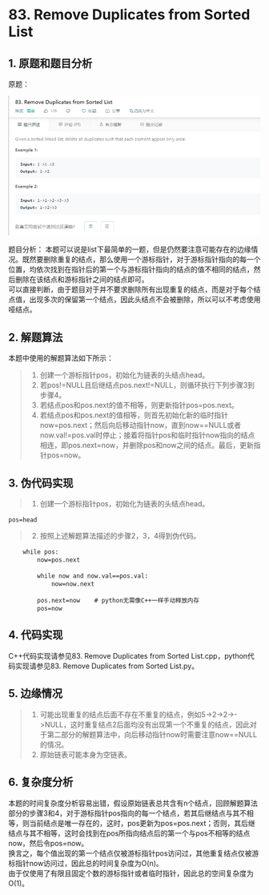 # 83. Remove Duplicates from Sorted List

## 1. 原题和题目分析
原题：

   ![avatar](https://raw.githubusercontent.com/Happyxianyueveryday/Leetcode-Notebook/master/Linked%20List/83.%20Remove%20Duplicates%20from%20Sorted%20List/QQ%E6%88%AA%E5%9B%BE20190222223302.png)

题目分析：
本题可以说是list下最简单的一题，但是仍然要注意可能存在的边缘情况。既然要删除重复的结点，那么使用一个游标指针，对于游标指针指向的每一个位置，均依次找到在指针后的第一个与游标指针指向的结点的值不相同的结点，然后删除在该结点和游标指针之间的结点即可。  
可以直接判断，由于题目对于并不要求删除所有出现重复的结点，而是对于每个结点值，出现多次的保留第一个结点，因此头结点不会被删除，所以可以不考虑使用哑结点。

## 2. 解题算法
本题中使用的解题算法如下所示：
> 1. 创建一个游标指针pos，初始化为链表的头结点head。
> 2. 若pos!=NULL且后继结点pos.next!=NULL，则循环执行下列步骤3到步骤4。
> 3. 若结点pos和pos.next的值不相等，则更新指针pos=pos.next。
> 4. 若结点pos和pos.next的值相等，则首先初始化新的临时指针now=pos.next；然后向后移动指针now，直到now==NULL或者now.val!=pos.val时停止；接着将指针pos和临时指针now指向的结点相连，即pos.next=now，并删除pos和now之间的结点。最后，更新指针pos=now。

## 3. 伪代码实现
> 1. 创建一个游标指针pos，初始化为链表的头结点head。

    pos=head

> 2. 按照上述解题算法描述的步骤2，3，4得到伪代码。

        while pos:
            now=pos.next

            while now and now.val==pos.val:
                now=now.next
            
            pos.next=now    # python无需像C++一样手动释放内存
            pos=now


## 4. 代码实现
C++代码实现请参见83. Remove Duplicates from Sorted List.cpp，python代码实现请参见83. Remove Duplicates from Sorted List.py。

## 5. 边缘情况
> 1. 可能出现重复的结点后面不存在不重复的结点，例如5->2->2->->NULL，这时重复结点2后面均没有出现第一个不重复的结点，因此对于第二部分的解题算法中，向后移动指针now时需要注意now==NULL的情况。
> 2. 原始链表可能本身为空链表。

## 6. 复杂度分析
本题的时间复杂度分析容易出错，假设原始链表总共含有n个结点，回顾解题算法部分的步骤3和4，对于游标指针pos指向的每一个结点，若其后继结点与其不相等，则当前结点是唯一存在的，这时，pos更新为pos=pos.next；否则，其后继结点与其不相等，这时会找到在pos所指向结点后的第一个与pos不相等的结点now，然后令pos=now。  
换言之，每个值出现的第一个结点仅被游标指针pos访问过，其他重复结点仅被游标指针now访问过，因此总的时间复杂度为O(n)。  
由于仅使用了有限且固定个数的游标指针或者临时指针，因此总的空间复杂度为O(1)。
